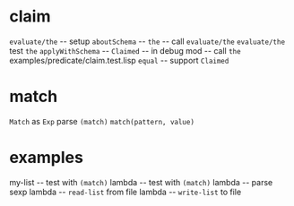 # claim

`evaluate/the` -- setup
`aboutSchema` -- `the` -- call `evaluate/the`
`evaluate/the`
test `the`
`applyWithSchema` -- `Claimed` -- in debug mod -- call `the`
examples/predicate/claim.test.lisp
`equal` -- support `Claimed`

# match

`Match` as `Exp`
parse `(match)`
`match(pattern, value)`

# examples

my-list -- test with `(match)`
lambda -- test with `(match)`
lambda -- parse sexp
lambda -- `read-list` from file
lambda -- `write-list` to file
